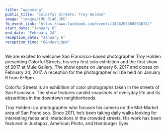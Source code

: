 ```yaml
---
title: "upcoming"
public_title: "Colorful Streets: Troy Holden"
image: "images/IMG_0146.JPG"
fb_event_link: "https://www.facebook.com/events/1826262360953673/"
start_date: "January 6"
end_date: "February 24"
reception_date: "January 6"
reception_time: "6&ndash;9pm"
---
```


We are excited to welcome San Francisco-based photographer Troy Holden presenting Colorful Streets, his very first solo exhibition and the first show of 2017 at Mule Gallery. The show opens on January 6, 2017 and closes on February 24, 2017. A reception for the photographer will be held on January 6 from 6-9pm.


Colorful Streets is an exhibition of color photographs taken in the streets of San Francisco. The show features candid snapshots of everyday life and its absurdities in the downtown neighborhoods. 


Troy Holden is a photographer who focuses his camera on the Mid-Market area of San Francisco. Since 2011, he’s been taking daily walks looking for interesting faces and interactions in the crowded streets. His work has been featured in Juxtapoz, American Photo, and Hamburger Eyes. 
